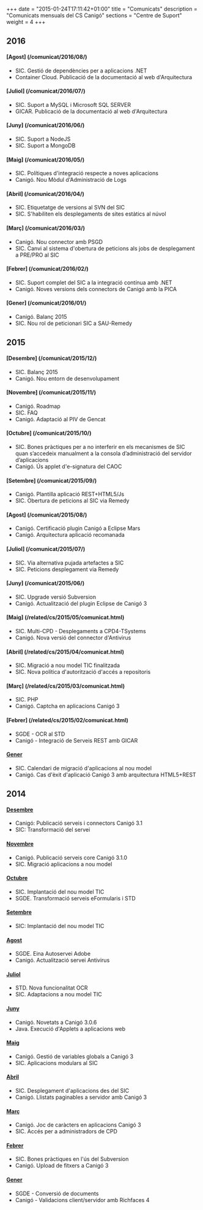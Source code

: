+++
date        = "2015-01-24T17:11:42+01:00"
title       = "Comunicats"
description = "Comunicats mensuals del CS Canigó"
sections    = "Centre de Suport"
weight		= 4
+++

## <span class="label label-cabecera">2016</span>


#### [Agost] (/comunicat/2016/08/)
- SIC. Gestió de dependències per a aplicacions .NET
- Container Cloud. Publicació de la documentació al web d'Arquitectura

#### [Juliol] (/comunicat/2016/07/)
- SIC. Suport a MySQL i Microsoft SQL SERVER
- GICAR. Publicació de la documentació al web d'Arquitectura

#### [Juny] (/comunicat/2016/06/)
- SIC. Suport a NodeJS
- SIC. Suport a MongoDB

#### [Maig] (/comunicat/2016/05/)
- SIC. Polítiques d'integració respecte a noves aplicacions
- Canigó. Nou Mòdul d'Administració de Logs

#### [Abril] (/comunicat/2016/04/)
- SIC. Etiquetatge de versions al SVN del SIC
- SIC. S'habiliten els desplegaments de sites estàtics al núvol

#### [Març] (/comunicat/2016/03/)
- Canigó. Nou connector amb PSGD
- SIC. Canvi al sistema d'obertura de peticions als jobs de desplegament a PRE/PRO al SIC

#### [Febrer] (/comunicat/2016/02/)
- SIC. Suport complet del SIC a la integració contínua amb .NET
- Canigó. Noves versions dels connectors de Canigó amb la PICA

#### [Gener] (/comunicat/2016/01/)
- Canigó. Balanç 2015
- SIC. Nou rol de peticionari SIC a SAU-Remedy

## <span class="label label-cabecera">2015</span>

#### [Desembre] (/comunicat/2015/12/)
- SIC. Balanç 2015
- Canigó. Nou entorn de desenvolupament

#### [Novembre] (/comunicat/2015/11/)
- Canigó. Roadmap
- SIC. FAQ
- Canigó. Adaptació al PIV de Gencat

#### [Octubre] (/comunicat/2015/10/)
- SIC. Bones pràctiques per a no interferir en els mecanismes de SIC quan s’accedeix manualment a la consola d’administració del servidor d’aplicacions
- Canigó. Ús applet d'e-signatura del CAOC

#### [Setembre] (/comunicat/2015/09/)
- Canigó. Plantilla aplicació REST+HTML5/Js
- SIC. Obertura de peticions al SIC via Remedy

#### [Agost] (/comunicat/2015/08/)

- Canigó. Certificació plugin Canigó a Eclipse Mars
- Canigó. Arquitectura aplicació recomanada

#### [Juliol] (/comunicat/2015/07/)

- SIC. Via alternativa pujada artefactes a SIC
- SIC. Peticions desplegament via Remedy

#### [Juny] (/comunicat/2015/06/)

- SIC. Upgrade versió Subversion
- Canigó. Actualització del plugin Eclipse de Canigó 3

#### [Maig] (/related/cs/2015/05/comunicat.html)

- SIC. Multi-CPD - Desplegaments a CPD4-TSystems
- Canigó. Nova versió del connector d'Antivirus

#### [Abril] (/related/cs/2015/04/comunicat.html)

- SIC. Migració a nou model TIC finalitzada
- SIC. Nova política d'autorització d'accés a repositoris

#### [Març] (/related/cs/2015/03/comunicat.html)

- SIC. PHP
- Canigó. Captcha en aplicacions Canigó 3

#### [Febrer] (/related/cs/2015/02/comunicat.html)

- SGDE - OCR al STD
- Canigó - Integració de Serveis REST amb GICAR

#### [Gener](/related/cs/2015/01/comunicat.html)

- SIC. Calendari de migració d'aplicacions al nou model
- Canigó. Cas d'èxit d'aplicació Canigó 3 amb arquitectura HTML5+REST

## <span class="label label-cabecera">2014</span>

#### [Desembre](/related/cs/2014/12/comunicat.html)

- Canigó: Publicació serveis i connectors Canigó 3.1
- SIC: Transformació del servei

#### [Novembre](/related/cs/2014/11/comunicat.html)

- Canigó. Publicació serveis core Canigó 3.1.0
- SIC. Migració aplicacions a nou model

#### [Octubre](/related/cs/2014/10/comunicat.html)

- SIC. Implantació del nou model TIC
- SGDE. Transformació serveis eFormularis i STD

#### [Setembre](/related/cs/2014/09/comunicat.html)

- SIC: Implantació del nou model TIC

#### [Agost](/related/cs/2014/08/comunicat.html)

- SGDE. Eina Autoservei Adobe
- Canigó. Actualització servei Antivirus

#### [Juliol](/related/cs/2014/07/comunicat.html)

- STD. Nova funcionalitat OCR
- SIC. Adaptacions a nou model TIC

#### [Juny](/related/cs/2014/06/comunicat.html)

- Canigó. Novetats a Canigó 3.0.6
- Java. Execució d'Applets a aplicacions web

#### [Maig](/related/cs/2014/05/comunicat.html)

- Canigó. Gestió de variables globals a Canigó 3
- SIC. Aplicacions modulars al SIC

#### [Abril](/related/cs/2014/04/comunicat.html)

- SIC. Desplegament d'aplicacions des del SIC
- Canigó. Llistats paginables a servidor amb Canigó 3

#### [Març](/related/cs/2014/03/comunicat.html)

- Canigó. Joc de caràcters en aplicacions Canigó 3
- SIC. Accés per a administradors de CPD

#### [Febrer](/related/cs/2014/02/comunicat.html)

- SIC. Bones pràctiques en l'ús del Subversion
- Canigó. Upload de fitxers a Canigó 3

#### [Gener](/related/cs/2014/01/comunicat.html)

- SGDE - Conversió de documents
- Canigó - Validacions client/servidor amb Richfaces 4
